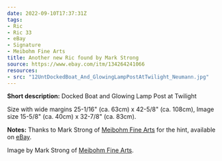 ```yaml
---
date: 2022-09-10T17:37:31Z
tags:
- Ric
- Ric 33
- eBay
- Signature
- Meibohm Fine Arts
title: Another new Ric found by Mark Strong
source: https://www.ebay.com/itm/134264241066
resources:
- src: "12UntDockedBoat_And_GlowingLampPostAtTwilight_Neumann.jpg"
---
```


**Short description:** Docked Boat and Glowing Lamp Post at Twilight

Size with wide margins 25-1/16" (ca. 63cm) x 42-5/8" (ca. 108cm), Image size 15-5/8" (ca. 40cm) x 32-7/8" (ca. 83cm).

**Notes:** Thanks to Mark Strong of [Meibohm Fine Arts](http://meibohmfinearts.com/) for the hint, available on [eBay](https://www.ebay.com/itm/134264241066).

Image by Mark Strong of [Meibohm Fine Arts](http://meibohmfinearts.com/).
